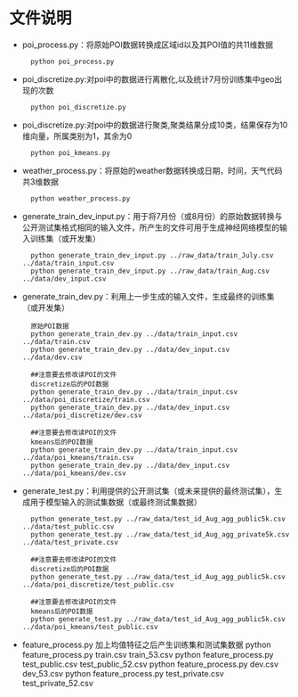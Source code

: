 # 文件说明
- poi_process.py：将原始POI数据转换成区域id以及其POI值的共11维数据

		python poi_process.py

- poi_discretize.py:对poi中的数据进行离散化,以及统计7月份训练集中geo出现的次数

        python poi_discretize.py  

- poi_discretize.py:对poi中的数据进行聚类,聚类结果分成10类，结果保存为10维向量，所属类别为1，其余为0

        python poi_kmeans.py

- weather_process.py：将原始的weather数据转换成日期，时间，天气代码共3维数据

		python weather_process.py
		
- generate\_train\_dev\_input.py：用于将7月份（或8月份）的原始数据转换与公开测试集格式相同的输入文件，所产生的文件可用于生成神经网络模型的输入训练集（或开发集）

		python generate_train_dev_input.py ../raw_data/train_July.csv ../data/train_input.csv
		python generate_train_dev_input.py ../raw_data/train_Aug.csv ../data/dev_input.csv
		
- generate\_train\_dev.py：利用上一步生成的输入文件，生成最终的训练集（或开发集）

        原始POI数据
		python generate_train_dev.py ../data/train_input.csv ../data/train.csv
		python generate_train_dev.py ../data/dev_input.csv ../data/dev.csv
		
	    ##注意要去修改读POI的文件
		discretize后的POI数据
		python generate_train_dev.py ../data/train_input.csv ../data/poi_discretize/train.csv
		python generate_train_dev.py ../data/dev_input.csv ../data/poi_discretize/dev.csv
		
		##注意要去修改读POI的文件
		kmeans后的POI数据
		python generate_train_dev.py ../data/train_input.csv ../data/poi_kmeans/train.csv
		python generate_train_dev.py ../data/dev_input.csv ../data/poi_kmeans/dev.csv

- generate_test.py：利用提供的公开测试集（或未来提供的最终测试集），生成用于模型输入的测试集数据（或最终测试集数据）

		python generate_test.py ../raw_data/test_id_Aug_agg_public5k.csv ../data/test_public.csv
        python generate_test.py ../raw_data/test_id_Aug_agg_private5k.csv ../data/test_private.csv
        
        ##注意要去修改读POI的文件
        discretize后的POI数据
        python generate_test.py ../raw_data/test_id_Aug_agg_public5k.csv ../data/poi_discretize/test_public.csv

        ##注意要去修改读POI的文件
        kmeans后的POI数据
        python generate_test.py ../raw_data/test_id_Aug_agg_public5k.csv ../data/poi_kmeans/test_public.csv


- feature_process.py 加上均值特征之后产生训练集和测试集数据
        python feature_process.py train.csv train_53.csv
        python feature_process.py test_public.csv test_public_52.csv
        python feature_process.py dev.csv dev_53.csv
        python feature_process.py test_private.csv test_private_52.csv



